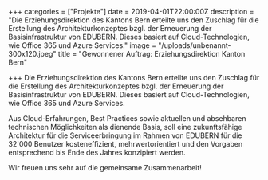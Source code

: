 +++
categories = ["Projekte"]
date = 2019-04-01T22:00:00Z
description = "Die Erziehungsdirektion des Kantons Bern erteilte uns den Zuschlag für die Erstellung des Architekturkonzeptes bzgl. der Erneuerung der Basisinfrastruktur von EDUBERN. Dieses basiert auf Cloud-Technologien, wie Office 365 und Azure Services."
image = "/uploads/unbenannt-300x120.jpeg"
title = "Gewonnener Auftrag: Erziehungsdirektion Kanton Bern"

+++
Die Erziehungsdirektion des Kantons Bern erteilte uns den Zuschlag für die Erstellung des Architekturkonzeptes bzgl. der Erneuerung der Basisinfrastruktur von EDUBERN. Dieses basiert auf Cloud-Technologien, wie Office 365 und Azure Services.

Aus Cloud-Erfahrungen, Best Practices sowie aktuellen und absehbaren technischen Möglichkeiten als dienende Basis, soll eine zukunftsfähige Architektur für die Serviceerbringung im Rahmen von EDUBERN für die 32'000 Benutzer kosteneffizient, mehrwertorientiert und den Vorgaben entsprechend bis Ende des Jahres konzipiert werden.

Wir freuen uns sehr auf die gemeinsame Zusammenarbeit!